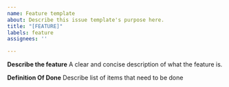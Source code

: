 ```yaml
---
name: Feature template
about: Describe this issue template's purpose here.
title: "[FEATURE]"
labels: feature
assignees: ''

---
```


**Describe the feature**
A clear and concise description of what the feature is.

**Definition Of Done**
Describe list of items that need to be done


